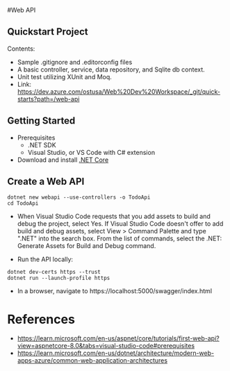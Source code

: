 #Web API
## Quickstart Project
Contents:
- Sample .gitignore and .editorconfig files
- A basic controller, service, data repository, and Sqlite db context.
- Unit test utilizing XUnit and Moq.
- Link: https://dev.azure.com/ostusa/Web%20Dev%20Workspace/_git/quick-starts?path=/web-api

## Getting Started
- Prerequisites
  - .NET SDK
  - Visual Studio, or VS Code with C# extension 
- Download and install [.NET Core](https://dotnet.microsoft.com/en-us/download)

## Create a Web API
```
dotnet new webapi --use-controllers -o TodoApi
cd TodoApi
```

- When Visual Studio Code requests that you add assets to build and debug the project, select Yes. If Visual Studio Code doesn't offer to add build and debug assets, select View > Command Palette and type ".NET" into the search box. From the list of commands, select the .NET: Generate Assets for Build and Debug command.

- Run the API locally:
```
dotnet dev-certs https --trust
dotnet run --launch-profile https
```
- In a browser, navigate to https://localhost:5000/swagger/index.html

# References
- https://learn.microsoft.com/en-us/aspnet/core/tutorials/first-web-api?view=aspnetcore-8.0&tabs=visual-studio-code#prerequisites
- https://learn.microsoft.com/en-us/dotnet/architecture/modern-web-apps-azure/common-web-application-architectures


<!-- Swagger/nswag, EF Core, Automapper, dependency injection wire up? -->
